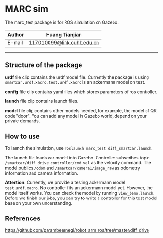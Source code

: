 MARC sim
=========

The marc_test package is for ROS simulation on Gazebo.  

|Author|Huang Tianjian|
|---|---
|E-mail|117010099@link.cuhk.edu.cn

****
## Structure of the package  

**urdf** file clip contains the urdf model file. Currently the package is using `smartcar.urdf.xacro`. `test.urdf.xacro` is an ackermann model on test.  
  
**config** file clip contains yaml files which stores parameters of ros controller.   
  
**launch** file clip contains launch files.  
  
**model** file clip contains other models needed, for example, the model of QR code "door". You can add any model in Gazebo world, depend on your private demands.    
  

## How to use  
To launch the simulation, use `roslaunch marc_test diff_smartcar.launch`.  
  
The launch file loads car model into Gazebo. Controller subscribes topic `/smartcar/diff_drive_controller/cmd_vel` as the velocity command. The model publics `/odom` and `/smartcar/camera1/image_raw` as odometry information and camera information. 
  
**Attention**: Currently, we provide a testing ackermann model `test.urdf.xacro`. No controller fits an ackermann model yet. However, the model itself works. You can check the model by running `view_demo.launch`. Before we finish our jobs, you can try to write a controller for this test model base on your own understanding.  
  

## References 
https://github.com/parambeernegi/robot_arm_ros/tree/master/diff_drive


